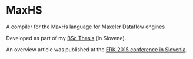 # MaxHS
A compiler for the MaxHs language for Maxeler Dataflow engines

Developed as part of my [BSc Thesis](https://repozitorij.uni-lj.si/IzpisGradiva.php?id=72388&lang=eng) (in Slovene).

An overview article was published at the [ERK 2015 conference in Slovenia](https://erk.fe.uni-lj.si/2015/program.php).
